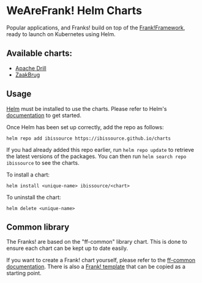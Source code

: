 # WeAreFrank! Helm Charts

Popular applications, and Franks! build on top of the [Frank!Framework](https://frankframework.org), ready to launch on Kubernetes using Helm.

## Available charts:

* [Apache Drill](/charts/drill/README.md)
* [ZaakBrug](/charts/zaakbrug/README.md)

## Usage

[Helm](https://helm.sh) must be installed to use the charts.  Please refer to
Helm's [documentation](https://helm.sh/docs) to get started.

Once Helm has been set up correctly, add the repo as follows:

```shell
helm repo add ibissource https://ibissource.github.io/charts
```

If you had already added this repo earlier, run `helm repo update` to retrieve
the latest versions of the packages.  You can then run `helm search repo
ibissource` to see the charts.

To install a chart:

```shell
helm install <unique-name> ibissource/<chart>
```

To uninstall the chart:

```shell
helm delete <unique-name>
```

## Common library

The Franks! are based on the "ff-common" library chart. This is done to ensure each chart can be kept up to date easily. 

If you want to create a Frank! chart yourself, please refer to the [ff-common documentation](https://github.com/ibissource/charts/blob/master/charts/frank-framework/README.md). There is also a [Frank! template](https://github.com/ibissource/charts/blob/master/ff-template/README.md) that can be copied as a starting point.
